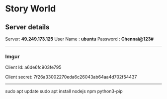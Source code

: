 # Story World

## Server details

Server: **49.249.173.125**
User Name : **ubuntu**
Password : **Chennai@123#**

---

### Imgur

Client Id: a6de6fc903fe795

Client secret: 7f26a33002270eda6c26043ab64aa4d702f54437

---

sudo apt update
sudo apt install nodejs npm python3-pip
